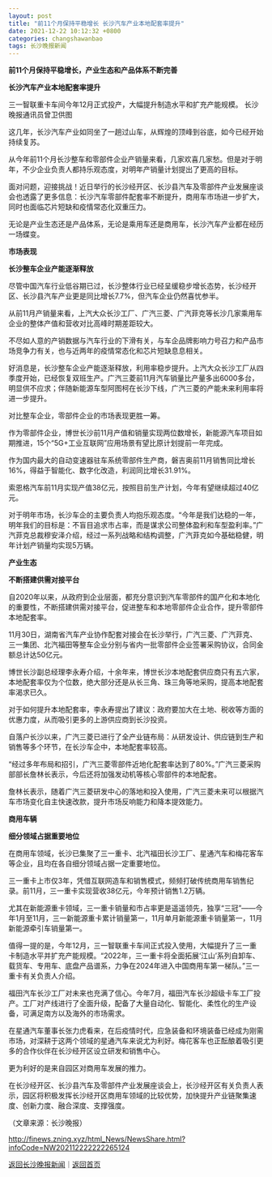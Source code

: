```yaml
---
layout: post
title: "前11个月保持平稳增长 长沙汽车产业本地配套率提升"
date: 2021-12-22 10:12:32 +0800
categories: changshawanbao
tags: 长沙晚报新闻
---
```

<p><strong>前11个月保持平稳增长，产业生态和产品体系不断完善</strong></p><p><strong>长沙汽车产业本地配套率提升</strong></p><p>三一智联重卡车间今年12月正式投产，大幅提升制造水平和扩充产能规模。 长沙晚报通讯员曾卫供图 &nbsp;</p><p>这几年，长沙汽车产业如同坐了一趟过山车，从辉煌的顶峰到谷底，如今已经开始持续复苏。 </p><p>从今年前11个月长沙整车和零部件企业产销量来看，几家欢喜几家愁。但是对于明年，不少企业负责人都持乐观态度，对明年产销量计划提出了更高的目标。 </p><p>面对问题，迎接挑战！近日举行的长沙经开区、长沙县汽车及零部件产业发展座谈会也透露了更多信息：长沙汽车零部件配套率不断提升，商用车市场进一步扩大，同时也面临芯片短缺和疫情常态化双重压力。 </p><p>无论是产业生态还是产品体系，无论是乘用车还是商用车，长沙汽车产业都在经历一场蝶变。 </p><p><strong>市场表现</strong></p><p><strong>长沙整车企业产能逐渐释放</strong></p><p>尽管中国汽车行业低谷期已过，长沙整体行业已经呈缓稳步增长态势，长沙经开区、长沙县汽车产业更是同比增长7.7%，但汽车企业仍然喜忧参半。 </p><p>从前11月产销量来看，上汽大众长沙工厂、广汽三菱、广汽菲克等长沙几家乘用车企业的整体产值和营收对比高峰时期差距较大。 </p><p>不尽如人意的产销数据与汽车行业的下滑有关，与车企品牌影响力号召力和产品市场竞争力有关，也与近两年的疫情常态化和芯片短缺息息相关。 </p><p>好消息是，长沙整车企业产能逐渐释放，利用率稳步提升。上汽大众长沙工厂从四季度开始，已经恢复双班生产。广汽三菱前11月汽车销量比产量多出6000多台，明显供不应求；伴随新能源车型阿图柯在长沙下线，广汽三菱的产能未来利用率将进一步提升。 </p><p>对比整车企业，零部件企业的市场表现更胜一筹。 </p><p>作为零部件企业，博世长沙前11月产值和销量实现两位数增长，新能源汽车项目如期推进，15个“5G+工业互联网”应用场景有望比原计划提前一年完成。 </p><p>作为国内最大的自动变速器驻车系统零部件生产商，磐吉奥前11月销售同比增长16%，得益于智能化、数字化改造，利润同比增长31.91%。 </p><p>索恩格汽车前11月实现产值38亿元，按照目前生产计划，今年有望继续超过40亿元。 </p><p>对于明年市场，长沙车企的主要负责人均抱乐观态度。“今年是我们达稳的一年，明年我们的目标是：不盲目追求市占率，而是谋求公司整体盈利和车型盈利率。”广汽菲克总裁穆安泽介绍，经过一系列战略和结构调整，广汽菲克如今基础稳健，明年计划产销量均实现5万辆。 </p><p><strong>产业生态</strong></p><p><strong>不断搭建供需对接平台</strong></p><p>自2020年以来，从政府到企业层面，都充分意识到汽车零部件的国产化和本地化的重要性，不断搭建供需对接平台，促进整车和本地零部件企业合作，提升零部件本地配套率。 </p><p>11月30日，湖南省汽车产业协作配套对接会在长沙举行，广汽三菱、广汽菲克、三一集团、北汽福田等整车企业分别与省内一批零部件企业签署采购协议，合同金额总计达50亿元。 </p><p>博世长沙副总经理李永寿介绍，十余年来，博世长沙本地配套供应商只有五六家，本地配套率仅为个位数，绝大部分还是从长三角、珠三角等地采购，提高本地配套率渴求已久。 </p><p>对于如何提升本地配套率，李永寿提出了建议：政府要加大在土地、税收等方面的优惠力度，从而吸引更多的上游供应商到长沙投资。 </p><p>自落户长沙以来，广汽三菱已进行了全产业链布局：从研发设计、供应链到生产和销售等多个环节，在长沙车企中，本地配套率较高。 </p><p>“经过多年布局和招引，广汽三菱零部件近地化配套率达到了80%。”广汽三菱采购部部长詹林长表示，今后还将加强发动机等核心零部件的本地配套。 </p><p>詹林长表示，随着广汽三菱研发中心的落地和投入使用，广汽三菱未来可以根据汽车市场变化自主快速改款，提升市场反响能力和降本提效能力。 </p><p><strong>商用车辆</strong></p><p><strong>细分领域占据重要地位</strong></p><p>在商用车领域，长沙已集聚了三一重卡、北汽福田长沙工厂、星通汽车和梅花客车等企业，且均在各自细分领域占据一定重要地位。 </p><p>三一重卡上市仅3年，凭借互联网造车和销售模式，频频打破传统商用车销售纪录。前11月，三一重卡实现营收38亿元，今年预计销售1.2万辆。 </p><p>尤其在新能源重卡领域，三一重卡销量和市占率更是遥遥领先，独享“三冠”——今年1月至11月，三一新能源重卡累计销量第一，11月单月新能源重卡销量第一，11月新能源牵引车销量第一。 </p><p>值得一提的是，今年12月，三一智联重卡车间正式投入使用，大幅提升了三一重卡制造水平并扩充产能规模。“2022年，三一重卡将全面拓展‘江山’系列自卸车、载货车、专用车、底盘产品谱系，力争在2024年进入中国商用车第一梯队。”三一重卡有关负责人介绍。 </p><p>福田汽车长沙工厂对未来也充满了信心。今年7月，福田汽车长沙超级卡车工厂投产。工厂对产线进行了全面升级，配备了大量自动化、智能化、柔性化的生产设备，可满足南方以及海外的市场需求。 </p><p>在星通汽车董事长张力虎看来，在后疫情时代，应急装备和环境装备已经成为刚需市场，对深耕于这两个领域的星通汽车来说尤为利好。梅花客车也正酝酿着吸引更多的合作伙伴在长沙经开区设立研发和销售中心。 </p><p>更为利好的是来自园区对商用车发展的推力。 </p><p>在长沙经开区、长沙县汽车及零部件产业发展座谈会上，长沙经开区有关负责人表示，园区将积极发挥长沙经开区商用车领域的比较优势，加快提升产业链聚集速度、创新力度、融合深度、支撑强度。 </p><p class="em_media">（文章来源：长沙晚报）</p>

<http://finews.zning.xyz/html_News/NewsShare.html?infoCode=NW202112222222265124>

[返回长沙晚报新闻](//finews.withounder.com/category/changshawanbao.html)｜[返回首页](//finews.withounder.com/)